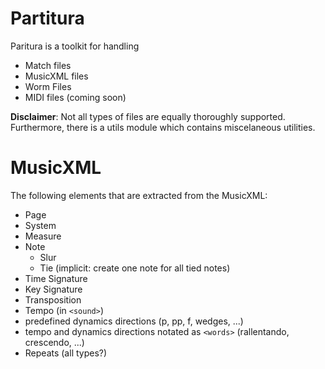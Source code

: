 # Partitura

Paritura is a toolkit for handling

* Match files
* MusicXML files
* Worm Files
* MIDI files (coming soon)

**Disclaimer**: Not all types of files are equally thoroughly supported. Furthermore, there is a utils module which contains miscelaneous utilities. 

MusicXML
========

The following elements that are extracted from the MusicXML:

* Page
* System
* Measure
* Note
  * Slur
  * Tie (implicit: create one note for all tied notes)
* Time Signature
* Key Signature
* Transposition
* Tempo (in `<sound>`)
* predefined dynamics directions (p, pp, f, wedges, ...)
* tempo and dynamics directions notated as `<words>` (rallentando, crescendo, ...)
* Repeats (all types?)


